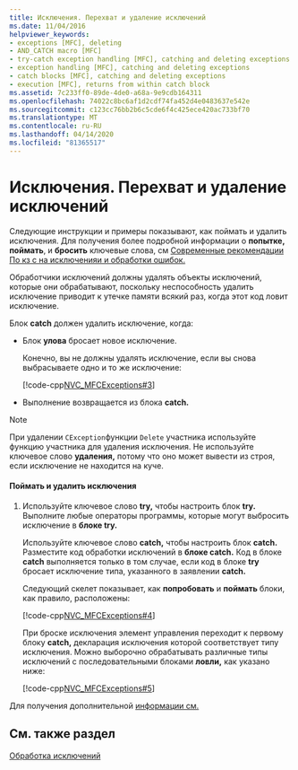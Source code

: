 ```yaml
---
title: Исключения. Перехват и удаление исключений
ms.date: 11/04/2016
helpviewer_keywords:
- exceptions [MFC], deleting
- AND_CATCH macro [MFC]
- try-catch exception handling [MFC], catching and deleting exceptions
- exception handling [MFC], catching and deleting exceptions
- catch blocks [MFC], catching and deleting exceptions
- execution [MFC], returns from within catch block
ms.assetid: 7c233ff0-89de-4de0-a68a-9e9cdb164311
ms.openlocfilehash: 74022c8bc6af1d2cdf74fa452d4e0483637e542e
ms.sourcegitcommit: c123cc76bb2b6c5cde6f4c425ece420ac733bf70
ms.translationtype: MT
ms.contentlocale: ru-RU
ms.lasthandoff: 04/14/2020
ms.locfileid: "81365517"
---
```

# <a name="exceptions-catching-and-deleting-exceptions"></a>Исключения. Перехват и удаление исключений

Следующие инструкции и примеры показывают, как поймать и удалить исключения. Для получения более подробной информации о **попытке,** **поймать**, и **бросить** ключевые слова, см [Современные рекомендации По кз с на исключенияи и обработки ошибок.](../cpp/errors-and-exception-handling-modern-cpp.md)

Обработчики исключений должны удалять объекты исключений, которые они обрабатывают, поскольку неспособность удалить исключение приводит к утечке памяти всякий раз, когда этот код ловит исключение.

Блок **catch** должен удалить исключение, когда:

- Блок **улова** бросает новое исключение.

   Конечно, вы не должны удалять исключение, если вы снова выбрасываете одно и то же исключение:

   [!code-cpp[NVC_MFCExceptions#3](../mfc/codesnippet/cpp/exceptions-catching-and-deleting-exceptions_1.cpp)]

- Выполнение возвращается из блока **catch.**

> [!NOTE]
> При удалении `CException`функции `Delete` участника используйте функцию участника для удаления исключения. Не используйте ключевое слово **удаления,** потому что оно может вывести из строя, если исключение не находится на куче.

#### <a name="to-catch-and-delete-exceptions"></a>Поймать и удалить исключения

1. Используйте ключевое слово **try,** чтобы настроить блок **try.** Выполните любые операторы программы, которые могут выбросить исключение в **блоке try.**

   Используйте ключевое слово **catch,** чтобы настроить блок **catch.** Разместите код обработки исключений в **блоке catch.** Код в блоке **catch** выполняется только в том случае, если код в блоке **try** бросает исключение типа, указанного в заявлении **catch.**

   Следующий скелет показывает, как **попробовать** и **поймать** блоки, как правило, расположены:

   [!code-cpp[NVC_MFCExceptions#4](../mfc/codesnippet/cpp/exceptions-catching-and-deleting-exceptions_2.cpp)]

   При броске исключения элемент управления переходит к первому блоку **catch,** декларация исключения которой соответствует типу исключения. Можно выборочно обрабатывать различные типы исключений с последовательными блоками **ловли,** как указано ниже:

   [!code-cpp[NVC_MFCExceptions#5](../mfc/codesnippet/cpp/exceptions-catching-and-deleting-exceptions_3.cpp)]

Для получения дополнительной [информации см.](../mfc/exceptions-converting-from-mfc-exception-macros.md)

## <a name="see-also"></a>См. также раздел

[Обработка исключений](../mfc/exception-handling-in-mfc.md)
